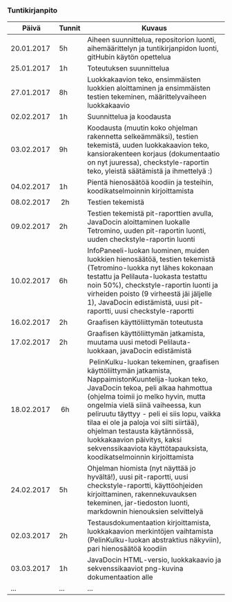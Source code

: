 ### Tuntikirjanpito
Päivä | Tunnit | Kuvaus
--------------- | ----- | ------
20.01.2017 | 5h | Aiheen suunnittelua, repositorion luonti, aihemäärittelyn ja tuntikirjanpidon luonti, gitHubin käytön opettelua
25.01.2017 | 1h | Toteutuksen suunnittelua
27.01.2017 | 8h | Luokkakaavion teko, ensimmäisten luokkien aloittaminen ja ensimmäisten testien tekeminen, määrittelyvaiheen luokkakaavio
02.02.2017 | 1h | Suunnittelua ja koodausta
03.02.2017 | 9h | Koodausta (muutin koko ohjelman rakennetta selkeämmäksi), testien tekemistä, uuden luokkakaavion teko, kansiorakenteen korjaus (dokumentaatio on nyt juuressa), checkstyle-raportin teko, yleistä säätämistä ja ihmettelyä :)
04.02.2017 | 1h | Pientä hienosäätöä koodiin ja testeihin, koodikatselmoinnin kirjoittamista
08.02.2017 | 2h | Testien tekemistä
09.02.2017 | 2h | Testien tekemistä pit-raporttien avulla, JavaDocin aloittaminen luokalle Tetromino, uuden pit-raportin luonti, uuden checkstyle-raportin luonti
10.02.2017 | 6h | InfoPaneeli-luokan luominen, muiden luokkien hienosäätöä, testien tekemistä (Tetromino-luokka nyt lähes kokonaan testattu ja Pelilauta-luokasta testattu noin 50%), checkstyle-raportin luonti ja virheiden poisto (9 virheestä jäi jäljelle 1), JavaDocin edistämistä, uusi pit-raportti, uusi checkstyle-raportti
16.02.2017 | 2h | Graafisen käyttöliittymän toteutusta
17.02.2017 | 2h | Graafisen käyttöliittymän jatkamista, muutama uusi metodi Pelilauta-luokkaan, javaDocin edistämistä
18.02.2017 | 6h | PelinKulku-luokan tekeminen, graafisen käyttöliittymän jatkamista, NappaimistonKuuntelija-luokan teko, JavaDocin tekoa, peli alkaa hahmottua (ohjelma toimii jo melko hyvin, mutta ongelmia vielä siinä vaiheessa, kun peliruutu täyttyy - peli ei siis lopu, vaikka tilaa ei ole ja paloja voi silti siirtää), ohjelman testausta käytännössä, luokkakaavion päivitys, kaksi sekvenssikaaviota käyttötapauksista, koodikatselmoinnin kirjoittamista 
24.02.2017 | 5h | Ohjelman hiomista (nyt näyttää jo hyvältä!), uusi pit-raportti, uusi checkstyle-raportti, käyttöohjeiden kirjoittaminen, rakennekuvauksen tekeminen, jar-tiedoston luonti, markdownin hienouksien selvittelyä
02.03.2017 | 2h | Testausdokumentaation kirjoittamista, luokkakaavion merkintöjen vaihtamista (PelinKulku-luokan abstraktius näkyviin), pari hienosäätöä koodiin
03.03.2017 | 1h | JavaDocin HTML-versio, luokkakaavio ja sekvenssikaaviot png-kuvina dokumentaation alle
... | ... | ...
